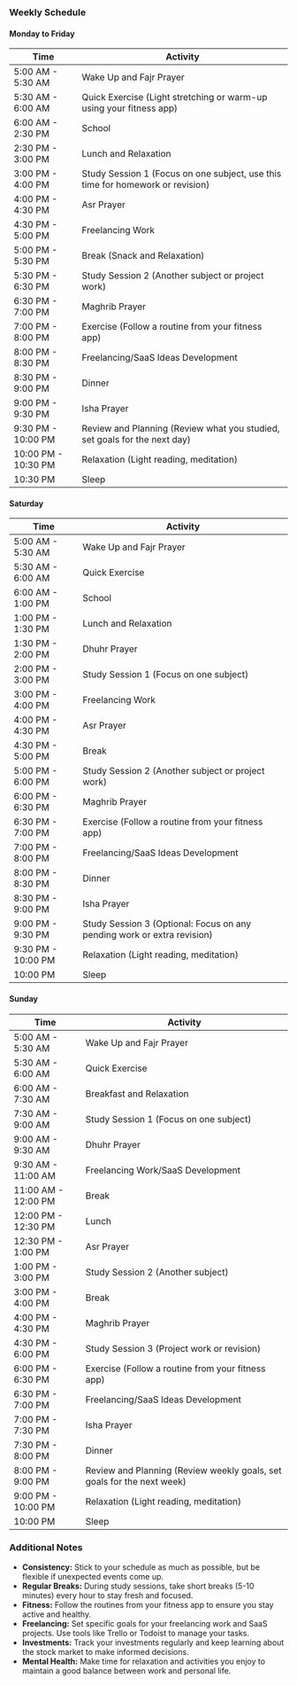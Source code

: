 ### Weekly Schedule

#### Monday to Friday

| Time          | Activity                              |
|---------------|---------------------------------------|
| 5:00 AM - 5:30 AM | Wake Up and Fajr Prayer            |
| 5:30 AM - 6:00 AM | Quick Exercise (Light stretching or warm-up using your fitness app) |
| 6:00 AM - 2:30 PM | School                             |
| 2:30 PM - 3:00 PM | Lunch and Relaxation               |
| 3:00 PM - 4:00 PM | Study Session 1 (Focus on one subject, use this time for homework or revision) |
| 4:00 PM - 4:30 PM | Asr Prayer                         |
| 4:30 PM - 5:00 PM | Freelancing Work                   |
| 5:00 PM - 5:30 PM | Break (Snack and Relaxation)       |
| 5:30 PM - 6:30 PM | Study Session 2 (Another subject or project work) |
| 6:30 PM - 7:00 PM | Maghrib Prayer                     |
| 7:00 PM - 8:00 PM | Exercise (Follow a routine from your fitness app) |
| 8:00 PM - 8:30 PM | Freelancing/SaaS Ideas Development |
| 8:30 PM - 9:00 PM | Dinner                             |
| 9:00 PM - 9:30 PM | Isha Prayer                        |
| 9:30 PM - 10:00 PM | Review and Planning (Review what you studied, set goals for the next day) |
| 10:00 PM - 10:30 PM | Relaxation (Light reading, meditation) |
| 10:30 PM | Sleep                                      |

#### Saturday

| Time          | Activity                              |
|---------------|---------------------------------------|
| 5:00 AM - 5:30 AM | Wake Up and Fajr Prayer            |
| 5:30 AM - 6:00 AM | Quick Exercise                     |
| 6:00 AM - 1:00 PM | School                             |
| 1:00 PM - 1:30 PM | Lunch and Relaxation               |
| 1:30 PM - 2:00 PM | Dhuhr Prayer                       |
| 2:00 PM - 3:00 PM | Study Session 1 (Focus on one subject) |
| 3:00 PM - 4:00 PM | Freelancing Work                   |
| 4:00 PM - 4:30 PM | Asr Prayer                         |
| 4:30 PM - 5:00 PM | Break                              |
| 5:00 PM - 6:00 PM | Study Session 2 (Another subject or project work) |
| 6:00 PM - 6:30 PM | Maghrib Prayer                     |
| 6:30 PM - 7:00 PM | Exercise (Follow a routine from your fitness app) |
| 7:00 PM - 8:00 PM | Freelancing/SaaS Ideas Development |
| 8:00 PM - 8:30 PM | Dinner                             |
| 8:30 PM - 9:00 PM | Isha Prayer                        |
| 9:00 PM - 9:30 PM | Study Session 3 (Optional: Focus on any pending work or extra revision) |
| 9:30 PM - 10:00 PM | Relaxation (Light reading, meditation) |
| 10:00 PM | Sleep                                      |

#### Sunday

| Time          | Activity                              |
|---------------|---------------------------------------|
| 5:00 AM - 5:30 AM | Wake Up and Fajr Prayer            |
| 5:30 AM - 6:00 AM | Quick Exercise                     |
| 6:00 AM - 7:30 AM | Breakfast and Relaxation           |
| 7:30 AM - 9:00 AM | Study Session 1 (Focus on one subject) |
| 9:00 AM - 9:30 AM | Dhuhr Prayer                       |
| 9:30 AM - 11:00 AM | Freelancing Work/SaaS Development |
| 11:00 AM - 12:00 PM | Break                            |
| 12:00 PM - 12:30 PM | Lunch                            |
| 12:30 PM - 1:00 PM | Asr Prayer                        |
| 1:00 PM - 3:00 PM | Study Session 2 (Another subject) |
| 3:00 PM - 4:00 PM | Break                              |
| 4:00 PM - 4:30 PM | Maghrib Prayer                     |
| 4:30 PM - 6:00 PM | Study Session 3 (Project work or revision) |
| 6:00 PM - 6:30 PM | Exercise (Follow a routine from your fitness app) |
| 6:30 PM - 7:00 PM | Freelancing/SaaS Ideas Development |
| 7:00 PM - 7:30 PM | Isha Prayer                        |
| 7:30 PM - 8:00 PM | Dinner                             |
| 8:00 PM - 9:00 PM | Review and Planning (Review weekly goals, set goals for the next week) |
| 9:00 PM - 10:00 PM | Relaxation (Light reading, meditation) |
| 10:00 PM | Sleep                                      |

### Additional Notes

- **Consistency:** Stick to your schedule as much as possible, but be flexible if unexpected events come up.
- **Regular Breaks:** During study sessions, take short breaks (5-10 minutes) every hour to stay fresh and focused.
- **Fitness:** Follow the routines from your fitness app to ensure you stay active and healthy.
- **Freelancing:** Set specific goals for your freelancing work and SaaS projects. Use tools like Trello or Todoist to manage your tasks.
- **Investments:** Track your investments regularly and keep learning about the stock market to make informed decisions.
- **Mental Health:** Make time for relaxation and activities you enjoy to maintain a good balance between work and personal life.
